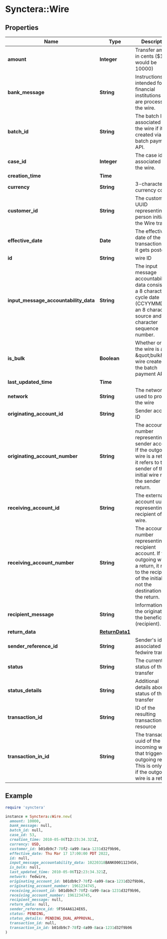 # Synctera::Wire

## Properties

| Name | Type | Description | Notes |
| ---- | ---- | ----------- | ----- |
| **amount** | **Integer** | Transfer amount in cents ($100 would be 10000) |  |
| **bank_message** | **String** | Instructions intended for the financial institutions that are processing the wire. | [optional] |
| **batch_id** | **String** | The batch ID associated with the wire if it was created via the batch payment API. | [optional] |
| **case_id** | **Integer** | The case id associated with the wire. | [optional] |
| **creation_time** | **Time** |  | [readonly] |
| **currency** | **String** | 3-character currency code |  |
| **customer_id** | **String** | The customer UUID representing the person initiating the Wire transfer | [optional] |
| **effective_date** | **Date** | The effective date of the transaction once it gets posted |  |
| **id** | **String** | wire ID | [readonly] |
| **input_message_accountability_data** | **String** | The input message accountability data consists of a 8 character cycle date (CCYYMMDD) an 8 character source and a 6 character sequence number. | [optional][readonly] |
| **is_bulk** | **Boolean** | Whether or not the wire is a \&quot;bulk\&quot; wire created via the batch payment API. |  |
| **last_updated_time** | **Time** |  | [readonly] |
| **network** | **String** | The network used to process the wire | [optional] |
| **originating_account_id** | **String** | Sender account ID | [optional] |
| **originating_account_number** | **String** | The account number representing the sender account. If the outgoing wire is a return, it refers to the sender of the initial wire not the sender of the return. |  |
| **receiving_account_id** | **String** | The external account uuid representing the recipient of the wire. | [optional] |
| **receiving_account_number** | **String** | The account number representing the recipient account. If the outgoing wire is a return, it refers to the recipient of the initial wire not the destination of the return. |  |
| **recipient_message** | **String** | Information from the originator to the beneficiary (recipient). | [optional] |
| **return_data** | [**ReturnData1**](ReturnData1.md) |  | [optional] |
| **sender_reference_id** | **String** | Sender&#39;s id associated with fedwire transfer | [readonly] |
| **status** | **String** | The current status of the transfer | [readonly] |
| **status_details** | **String** | Additional details about the status of the transfer | [optional] |
| **transaction_id** | **String** | ID of the resulting transaction resource | [readonly] |
| **transaction_in_id** | **String** | The transaction uuid of the incoming wire that triggered an outgoing return. This is only used if the outgoing wire is a return. | [optional] |

## Example

```ruby
require 'synctera'

instance = Synctera::Wire.new(
  amount: 10000,
  bank_message: null,
  batch_id: null,
  case_id: 53,
  creation_time: 2010-05-06T12:23:34.321Z,
  currency: USD,
  customer_id: b01db9c7-78f2-4a99-8aca-1231d32f9b96,
  effective_date: Thu Mar 17 17:00:00 PDT 2022,
  id: null,
  input_message_accountability_data: 10220318BANK0001123456,
  is_bulk: null,
  last_updated_time: 2010-05-06T12:23:34.321Z,
  network: fedwire,
  originating_account_id: b01db9c7-78f2-4a99-8aca-1231d32f9b96,
  originating_account_number: 1961234745,
  receiving_account_id: b01db9c7-78f2-4a99-8aca-1231d32f9b96,
  receiving_account_number: 1961234745,
  recipient_message: null,
  return_data: null,
  sender_reference_id: 9F564A6124E65,
  status: PENDING,
  status_details: PENDING_DUAL_APPROVAL,
  transaction_id: null,
  transaction_in_id: b01db9c7-78f2-4a99-8aca-1231d32f9b96
)
```

